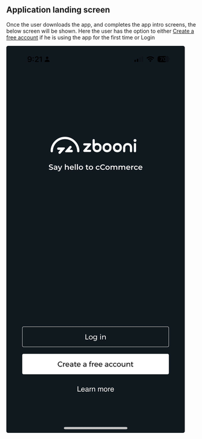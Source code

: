 ## Application landing screen

Once the user downloads the app, and completes the app intro screens, the below screen will be shown. Here the user has the option to either [Create a free account](./create-account.md) if he is using the app for the first time or Login

![App Landing Screen](./images/screenshots/splash/01.jpg?raw=true "Zbooni App")
